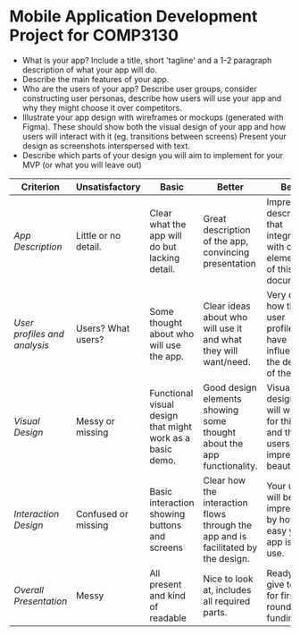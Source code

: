 # Mobile Application Development Project for COMP3130

- What is your app? Include a title, short 'tagline' and a 1-2 paragraph description of what your app will do.
- Describe the main features of your app.    
- Who are the users of your app? Describe user groups, consider  constructing user personas, describe how users will use your app and why they might choose it over competitors.
- Illustrate your app design with wireframes or mockups (generated with Figma). These should show both the visual design of your app and  how users will interact with it (eg. transitions between screens)  Present your design as screenshots      interspersed with text.
- Describe which parts of your design you will aim to implement for your MVP (or what you will leave out)



| **Criterion**                | **Unsatisfactory**   | **Basic**                                                 | **Better**                                                   | **Best**                                                     |
| ---------------------------- | -------------------- | --------------------------------------------------------- | ------------------------------------------------------------ | ------------------------------------------------------------ |
| *App Description*            | Little or no detail. | Clear what the app will do but lacking detail.            | Great description of the app, convincing presentation        | Impressive description that integrates with other elements of this document. |
| *User profiles and analysis* | Users? What users?   | Some thought about who will use the app.                  | Clear ideas about who will use it and what they will want/need. | Very clear how the user profiles have influenced the design of the app. |
| *Visual Design*              | Messy or missing     | Functional visual design that might work as a basic demo. | Good design elements showing some thought about the app functionality. | Visual design that will work for this app and these users, impressive, beautiful! |
| *Interaction Design*         | Confused or missing  | Basic interaction showing buttons and screens             | Clear how the interaction flows through the app and is facilitated by the design. | Your users will be impressed by how easy your app is to use. |
| *Overall Presentation*       | Messy                | All present and kind of readable                          | Nice to look at, includes all required parts.                | Ready to give to VC for first round of funding!              |
